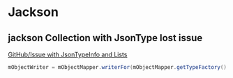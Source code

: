 # Jackson

## jackson Collection with JsonType lost issue

[GitHub/Issue with JsonTypeInfo and Lists](https://github.com/FasterXML/jackson-databind/issues/23)
````java
mObjectWriter = mObjectMapper.writerFor(mObjectMapper.getTypeFactory().constructCollectionType(List.class, MyClass.class));
````
